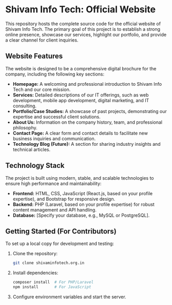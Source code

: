 # Shivam Info Tech: Official Website

This repository hosts the complete source code for the official website of Shivam Info Tech. The primary goal of this project is to establish a strong online presence, showcase our services, highlight our portfolio, and provide a clear channel for client inquiries.

## Website Features

The website is designed to be a comprehensive digital brochure for the company, including the following key sections:

* **Homepage:** A welcoming and professional introduction to Shivam Info Tech and our core mission.
* **Services:** Detailed descriptions of our IT offerings, such as web development, mobile app development, digital marketing, and IT consulting.
* **Portfolio/Case Studies:** A showcase of past projects, demonstrating our expertise and successful client solutions.
* **About Us:** Information on the company history, team, and professional philosophy.
* **Contact Page:** A clear form and contact details to facilitate new business inquiries and communication.
* **Technology Blog (Future):** A section for sharing industry insights and technical articles.

## Technology Stack

The project is built using modern, stable, and scalable technologies to ensure high performance and maintainability:

* **Frontend:** HTML, CSS, JavaScript (React.js, based on your profile expertise), and Bootstrap for responsive design.
* **Backend:** PHP (Laravel, based on your profile expertise) for robust content management and API handling.
* **Database:** [Specify your database, e.g., MySQL or PostgreSQL].

## Getting Started (For Contributors)

To set up a local copy for development and testing:

1.  Clone the repository:
    ```bash
    git clone shivaminfotech.org.in
    ```
2.  Install dependencies:
    ```bash
    composer install  # For PHP/Laravel
    npm install       # For JavaScript
    ```
3.  Configure environment variables and start the server.
